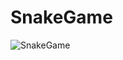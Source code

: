 # SnakeGame
![SnakeGame](https://user-images.githubusercontent.com/105380414/168457299-05d0bd37-a8a0-49e9-8991-97cd7bc7f7ea.png)
